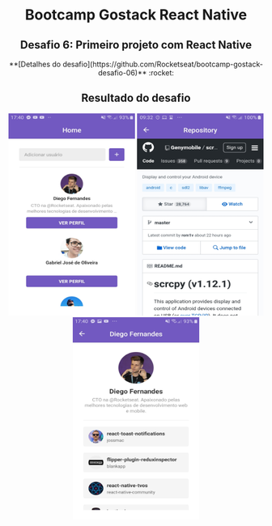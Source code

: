 <h1 align="center">Bootcamp Gostack React Native</h1>

<h2 align="center">Desafio 6: Primeiro projeto com React Native</h2>

<p align="center">**[Detalhes do desafio](https://github.com/Rocketseat/bootcamp-gostack-desafio-06)** :rocket:</p>

<h2 align="center">Resultado do desafio</h2>

<p align="center">
  <img src="./.github/home.jpg" width="250" height="400"> <img src="./.github/repository.jpg" width="250" height="400"> <img src="./.github/user.jpg" width="250" height="400">
</p>
